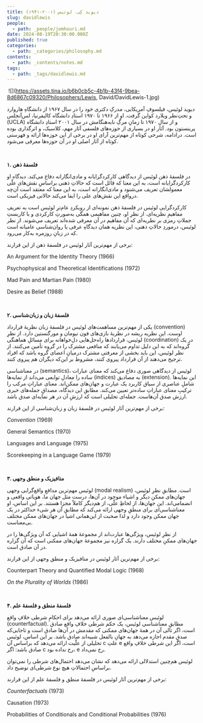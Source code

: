 ```yaml
---
title: دیوید کِی. لوئیس (۲۰۰۱-۱۹۴۱)
slug: davidlewis
people:
  - path: _people/jomhouri.md
date: 2024-08-19T20:30:00.000Z
published: true
categories:
  - path: _categories/philosophy.md
contents:
  - path: _contents/notes.md
tags:
  - path: _tags/davidlewis.md
---
```


 ![](https://assets.tina.io/b6b0cb5c-4b1b-43f4-9bea-8d6867c09320/Philosophers/Lewis, David/DavidLewis-1.jpg)


دیوید لوئیس، فیلسوفِ آمریکایی، مدرکِ دکتری خود را در سال ۱۹۶۷ از دانشگاهِ هاروارد و تحتِ‌نظر ویلارد کواین گرفت. او از ۱۹۶۶ تا ۱۹۷۰ استادِ دانشگاه کالیفرنیا، لس‌آنجلس (UCLA) و از سالِ ۱۹۷۰ تا زمانِ مرگِ نابه‌هنگامش در سال ۲۰۰۱ استادِ دانشگاه پرینستون بود. آثار او در بسیاری از حوزه‌های فلسفی آثار مهم، کلاسیک، و اثرگذاری بوده است. درادامه، شرحی کوتاه از مهم‌ترین آرای او در برخی از این حوزه‌ها ارائه و فهرستی کوتاه از آثار اصلی او در آن حوزه‌ها معرفی می‌شود.

 

**۱. فلسفۀ ذهن**

در فلسفۀ ذهن لوئیس از دیدگاهی کارکردگرایانه و مادی‌انگارانه دفاع می‌کند. دیدگاه او کارکردگرایانه است، به این معنا که قائل است که حالاتِ ذهنی براساسِ نقش‌های علّی معمولشان تعریف می‌شنود و مادی‌انگارانه است، به این معنا که معتقد است آن‌چه درواقع این نقش‌های علی را ایفا می‌کند حالاتی فیزیکی است.

کارکردگرایی لوئیس در فلسفۀ ذهن نمونه‌ای از رویکردِ عام‌ترِ لوئیس است به تعریفِ مفاهیمِ نظریه‌ای. از نظرِ او، چنین مفاهیمی همگی به‌صورتِ کارکردی و با کاربستِ جملاتِ رمزی بر نظریه‌ای که آن مفاهیم در آن معرفی شده‌اند تعریف می‌شوند. از نظر لوئیس، درموردِ حالاتِ ذهنی، این نظریه همان دیدگاهِ عرفی یا روان‌شناسی عامیانه است که در زبانِ روزمره به‌کار می‌رود.

برخی از مهم‌ترین آثار لوئیس در فلسفۀ ذهن از این قرارند:

<p dir="ltr">An Argument for the Identity Theory (1966)</p>

<p dir="ltr">Psychophysical and Theoretical Identifications (1972)</p>

<p dir="ltr">Mad Pain and Martian Pain (1980)</p>

<p dir="ltr">Desire as Belief (1988)</p>

 

**۲. فلسفۀ زبان و زبان‌شناسی**

یکی از مهم‌ترین مساهمت‌های لوئیس در فلسفۀ زبان نظریۀ قرارداد (convention) اوست. این نظریه ریشه در نظریۀ باز‌ی‌های فون نیومان و مورگنستین دارد. از نظرِ لوئیس، قراردادها راه‌حل‌هایی دل‌خواهانه برای مسائلِ هماهنگی (coordination) در یک گروه‌‌اند که به این دلیل تداوم می‌یابند که منافعی مشترک را در گروه تأمین می‌کنند. از نظر لوئیس، این باید بخشی از معرفتی مشترک درمیانِ اعضای گروه باشد که افراد ترجیح می‌دهند از آن قرارداد پیروی کنند، مشروط بر این‌که دیگران هم پیروی کنند.

در معناشناسی (semantics)، لوئیس از دیدگاهی صوری دفاع می‌کند که معنای عبارات ساده را معادلِ توابعی می‌داند از نمایه‌ها (indices) به مصادیق (extension). این نمایه‌ها شاملِ عناصری از سیاق کاربرد یک عبارت و جهان‌های ممکن‌اند. معنای عباراتِ مرکب را ترکیبِ معنای عباراتِ ساده‌تر تعیین می‌کند. مطابقِ این دیدگاه، مصداقِ جمله‌های خبری ارزش صدق آن‌هاست. جمله‌ای تحلیلی است که ارزشِ آن در هر نمایه‌ای صدق باشد.

برخی از مهم‌ترین آثار لوئیس در فلسفۀ زبان و زبان‌شناسی از این قرارند:

<p dir="ltr"><i>Convention</i> (1969)</p>

<p dir="ltr">General Semantics (1970)</p>

<p dir="ltr">Languages and Language (1975)</p>

<p dir="ltr">Scorekeeping in a Language Game (1979)</p>

 

**۳. متافیزیک و منطق وجهی**

لوئیس مهم‌ترین مدافعِ واقع‌گرایی وجهی (modal realism) است. مطابقِ نظرِ لوئیس، جهان‌های ممکنِ دیگر و اشیاء موجود در آن‌ها، درست مثل جهان ما، هویاتی واقعی و انضمامی‌اند. این جهان‌ها، از لحاظِ علّی، از هم‌دیگر کاملاً مجزا هستند. بر این اساس، او معناشناسی‌ای برای منطقِ وجهی ارائه‌ می‌کند که مطابقِ آن هر شیء حداکثر در یک جهان ممکن وجود دارد و لذا صحبت از این‌همانی اشیا در جهان‌های ممکن مختلف بی‌معناست.

از نظرِ لوئیس، ویژگی‌ها عبارت‌اند از مجموعۀ همۀ اشیایی که آن ویژگی‌ها را در جهان‌های ممکنِ مختلف دارند. یک گزاره نیز مجموعۀ جهان‌های ممکنی است که آن گزاره در آن صادق است.

برخی از مهم‌ترین آثار لوئیس در متافیزیک و منطق وجهی از این قرارند:

<p dir="ltr">Counterpart Theory and Quantified Modal Logic (1968)</p>

<p dir="ltr"><i>On the Plurality of Worlds</i> (1986)</p>

 

**۴. فلسفۀ منطق و فلسفۀ علم**

لوئیس معناشناسی‌ای صوری ارائه می‌دهد برای احکامِ شرطی خلافِ واقع (counterfactual). مطابقِ معناشناسی لوئیس، یک حکم شرطی خلافِ واقع صادق است، اگر تالی آن در همۀ جهان‌های ممکنی که مقدمش در آن‌ها صادق است و تا‌جایی‌که صدقِ مقدم اجازه می‌دهد به جهانِ بالفعل شبیه‌اند صادق باشد. بر این اساس، لوئیس تحلیلی از علّیت ارائه می‌دهد که براساس آن c علتِ e است، اگر این شرطی خلافِ واقع صادق باشد: اگر c‌ رخ نداده بود، e رخ نمی‌داد.

لوئیس هم‌چنین استدلالی ارائه می‌دهد که نشان می‌دهد احتمال‌های شرطی را نمی‌توان براساسِ احتمالاتِ هیچ نوع شرطی‌ای توضیح داد.

برخی از مهم‌ترین آثار لوئیس در فلسفۀ منطق و فلسفۀ علم از این قرارند:

<p dir="ltr"><i>Counterfactuals</i> (1973)</p>

<p dir="ltr">Causation (1973)</p>

<p dir="ltr">Probabilities of Conditionals and Conditional Probabilities (1976)</p>

 

